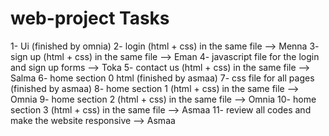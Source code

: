 # web-project Tasks
1- Ui (finished by omnia)
2- login (html + css) in the same file --> Menna
3- sign up (html + css) in the same file --> Eman
4- javascript file for the login and sign up forms --> Toka
5- contact us (html + css) in the same file --> Salma
6- home section 0 html (finished by asmaa)
7- css file for all pages (finished by asmaa)
8- home section 1 (html + css) in the same file --> Omnia
9- home section 2 (html + css) in the same file --> Omnia
10- home section 3 (html + css) in the same file --> Asmaa
11- review all codes and make the website responsive --> Asmaa

